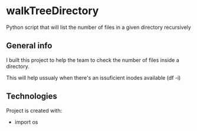 # walkTreeDirectory

Python script that will list the number of files in a given directory recursively

## General info
I built this project to help the team to check the number of files inside a directory.

This will help ussualy when there's an issuficient inodes available (df -i)

## Technologies
Project is created with:
* import os


